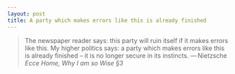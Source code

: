 ```yaml
---
layout: post
title: A party which makes errors like this is already finished
---
```


> The newspaper reader says: this party will ruin itself if it makes errors like this. My higher politics says: a party which makes errors like this is already finished &#8211; it is no longer secure in its instincts. &#8212;&thinsp;Nietzsche <cite>Ecce Home, Why I am so Wise &sect;3</cite>
